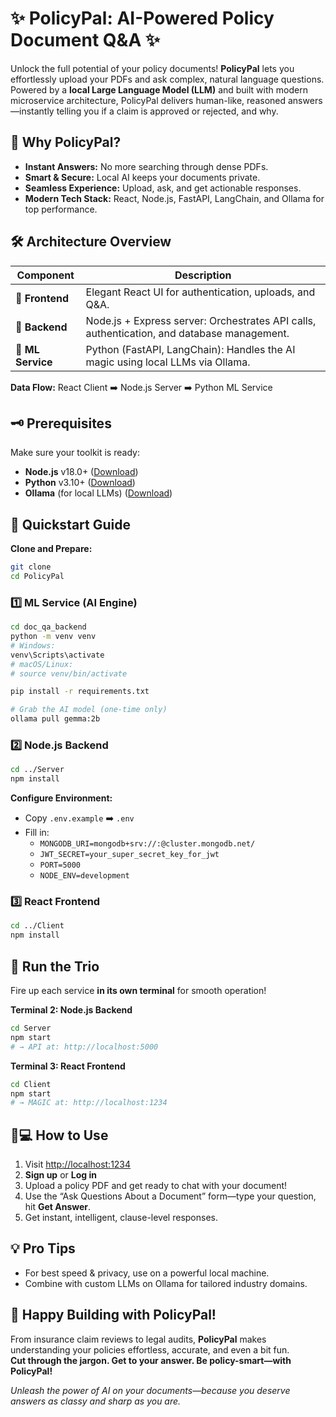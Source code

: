 # ✨ PolicyPal: AI-Powered Policy Document Q&A ✨

Unlock the full potential of your policy documents! **PolicyPal** lets you effortlessly upload your PDFs and ask complex, natural language questions. Powered by a **local Large Language Model (LLM)** and built with modern microservice architecture, PolicyPal delivers human-like, reasoned answers—instantly telling you if a claim is approved or rejected, and why.

## 🚀 Why PolicyPal?

- **Instant Answers:** No more searching through dense PDFs.
- **Smart & Secure:** Local AI keeps your documents private.
- **Seamless Experience:** Upload, ask, and get actionable responses.
- **Modern Tech Stack:** React, Node.js, FastAPI, LangChain, and Ollama for top performance.

## 🛠️ Architecture Overview

| Component          | Description                                                                                      |
|--------------------|--------------------------------------------------------------------------------------------------|
| 🎨 **Frontend**    | Elegant React UI for authentication, uploads, and Q&A.                                           |
| 🚪 **Backend**     | Node.js + Express server: Orchestrates API calls, authentication, and database management.       |
| 🧠 **ML Service**  | Python (FastAPI, LangChain): Handles the AI magic using local LLMs via Ollama.                   |

**Data Flow:** React Client ➡️ Node.js Server ➡️ Python ML Service

## 🗝️ Prerequisites

Make sure your toolkit is ready:
- **Node.js** v18.0+ ([Download](https://nodejs.org/))
- **Python** v3.10+ ([Download](https://python.org/))
- **Ollama** (for local LLMs) ([Download](https://ollama.com/))

## 🚦 Quickstart Guide

**Clone and Prepare:**
```bash
git clone 
cd PolicyPal
```

### 1️⃣ ML Service (AI Engine)

```bash
cd doc_qa_backend
python -m venv venv
# Windows:
venv\Scripts\activate
# macOS/Linux:
# source venv/bin/activate

pip install -r requirements.txt

# Grab the AI model (one-time only)
ollama pull gemma:2b
```

### 2️⃣ Node.js Backend

```bash
cd ../Server
npm install
```
**Configure Environment:**
- Copy `.env.example` ➡️ `.env`
- Fill in:
    - `MONGODB_URI=mongodb+srv://:@cluster.mongodb.net/`
    - `JWT_SECRET=your_super_secret_key_for_jwt`
    - `PORT=5000`
    - `NODE_ENV=development`

### 3️⃣ React Frontend

```bash
cd ../Client
npm install
```

## 🏃 Run the Trio

Fire up each service **in its own terminal** for smooth operation!


**Terminal 2: Node.js Backend**
```bash
cd Server
npm start
# → API at: http://localhost:5000
```

**Terminal 3: React Frontend**
```bash
cd Client
npm start
# → MAGIC at: http://localhost:1234
```

## 🧑💻 How to Use

1. Visit [http://localhost:1234](http://localhost:1234)
2. **Sign up** or **Log in**
3. Upload a policy PDF and get ready to chat with your document!
4. Use the “Ask Questions About a Document” form—type your question, hit **Get Answer**.
5. Get instant, intelligent, clause-level responses.

## 💡 Pro Tips

- For best speed & privacy, use on a powerful local machine.
- Combine with custom LLMs on Ollama for tailored industry domains.

## 🎉 Happy Building with PolicyPal!

From insurance claim reviews to legal audits, **PolicyPal** makes understanding your policies effortless, accurate, and even a bit fun.  
**Cut through the jargon. Get to your answer. Be policy-smart—with PolicyPal!**

*Unleash the power of AI on your documents—because you deserve answers as classy and sharp as you are.*